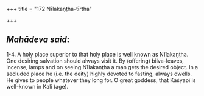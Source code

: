 +++
title = "172 Nīlakaṇṭha-tīrtha"

+++
 

## *Mahādeva said*:

1-4. A holy place superior to that holy place is well known as Nīlakaṇṭha. One desiring salvation should always visit it. By (offering) bilva-leaves, incense, lamps and on seeing Nīlakaṇṭha a man gets the desired object. In a secluded place he (i.e. the deity) highly devoted to fasting, always dwells. He gives to people whatever they long for. O great goddess, that Kāśyapī is well-known in Kali (age).



